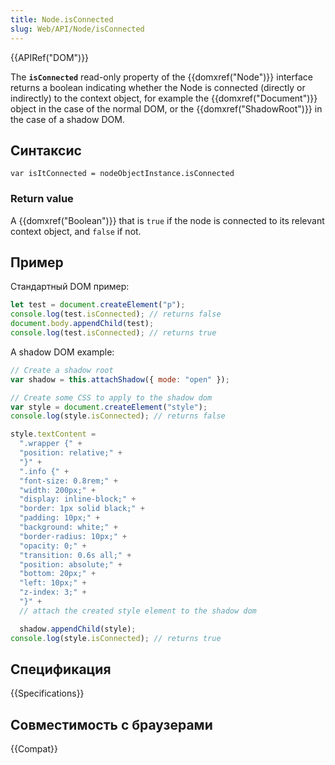 ```yaml
---
title: Node.isConnected
slug: Web/API/Node/isConnected
---
```


{{APIRef("DOM")}}

The **`isConnected`** read-only property of the {{domxref("Node")}} interface returns a boolean indicating whether the Node is connected (directly or indirectly) to the context object, for example the {{domxref("Document")}} object in the case of the normal DOM, or the {{domxref("ShadowRoot")}} in the case of a shadow DOM.

## Синтаксис

```
var isItConnected = nodeObjectInstance.isConnected
```

### Return value

A {{domxref("Boolean")}} that is `true` if the node is connected to its relevant context object, and `false` if not.

## Пример

Стандартный DOM пример:

```js
let test = document.createElement("p");
console.log(test.isConnected); // returns false
document.body.appendChild(test);
console.log(test.isConnected); // returns true
```

A shadow DOM example:

```js
// Create a shadow root
var shadow = this.attachShadow({ mode: "open" });

// Create some CSS to apply to the shadow dom
var style = document.createElement("style");
console.log(style.isConnected); // returns false

style.textContent =
  ".wrapper {" +
  "position: relative;" +
  "}" +
  ".info {" +
  "font-size: 0.8rem;" +
  "width: 200px;" +
  "display: inline-block;" +
  "border: 1px solid black;" +
  "padding: 10px;" +
  "background: white;" +
  "border-radius: 10px;" +
  "opacity: 0;" +
  "transition: 0.6s all;" +
  "position: absolute;" +
  "bottom: 20px;" +
  "left: 10px;" +
  "z-index: 3;" +
  "}" +
  // attach the created style element to the shadow dom

  shadow.appendChild(style);
console.log(style.isConnected); // returns true
```

## Спецификация

{{Specifications}}

## Совместимость с браузерами

{{Compat}}
